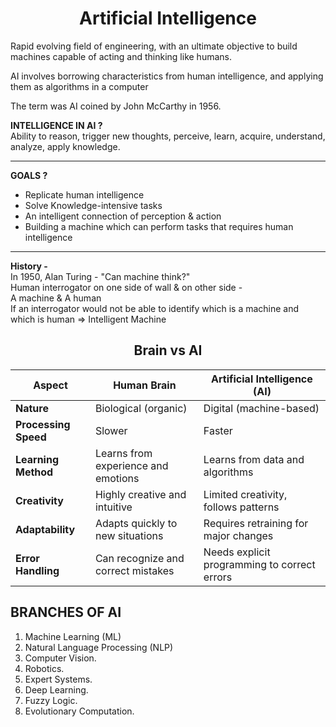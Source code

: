 # <center>Artificial Intelligence


Rapid evolving field of engineering, with an ultimate objective to build machines capable of acting and thinking like humans.   

AI involves borrowing characteristics from human intelligence, and applying them as algorithms in a computer  

The term was AI coined by John McCarthy in 1956.

**INTELLIGENCE IN AI ?**  
Ability to reason, trigger new thoughts, perceive, learn, acquire, understand, analyze, apply knowledge.

---
**GOALS ?**
* Replicate human intelligence
* Solve Knowledge-intensive tasks
* An intelligent connection of perception & action
* Building a machine which can perform tasks that requires human intelligence

---
**History -**  
In 1950, Alan Turing - "Can machine think?"  
Human interrogator on one side of wall & on other side -  
A machine & A human  
If an interrogator would not be able to identify which is a machine and which is human => Intelligent Machine

## <CENTER>Brain vs AI
| Aspect            | Human Brain                                  | Artificial Intelligence (AI)                |
|------------------|--------------------------------|--------------------------------|
| **Nature**       | Biological (organic)         | Digital (machine-based)       |
| **Processing Speed** | Slower | Faster |
| **Learning Method** | Learns from experience and emotions | Learns from data and algorithms |
| **Creativity**    | Highly creative and intuitive | Limited creativity, follows patterns |
| **Adaptability**  | Adapts quickly to new situations | Requires retraining for major changes |
| **Error Handling** | Can recognize and correct mistakes | Needs explicit programming to correct errors |


## BRANCHES OF AI
1. Machine Learning (ML)
2. Natural Language Processing (NLP)
3. Computer Vision.
4. Robotics.
5. Expert Systems.
6. Deep Learning.
7. Fuzzy Logic.
8. Evolutionary Computation.
